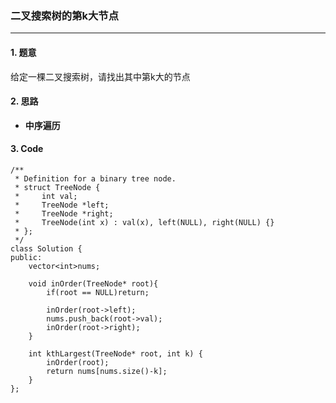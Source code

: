 ### 二叉搜索树的第k大节点

---

#### 1. 题意

给定一棵二叉搜索树，请找出其中第k大的节点

#### 2. 思路

- **中序遍历**

#### 3. Code

```
/**
 * Definition for a binary tree node.
 * struct TreeNode {
 *     int val;
 *     TreeNode *left;
 *     TreeNode *right;
 *     TreeNode(int x) : val(x), left(NULL), right(NULL) {}
 * };
 */
class Solution {
public:
    vector<int>nums;
    
    void inOrder(TreeNode* root){
        if(root == NULL)return;

        inOrder(root->left);
        nums.push_back(root->val);
        inOrder(root->right);
    }
    
    int kthLargest(TreeNode* root, int k) {
        inOrder(root);
        return nums[nums.size()-k];
    }
};
```